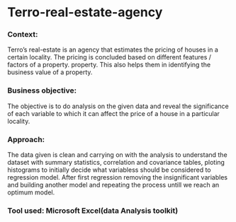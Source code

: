 # Terro-real-estate-agency

### Context:
Terro’s real-estate is an agency that estimates the pricing of houses in a certain locality. The pricing is concluded based on different features / factors of a property. property. This also helps them in identifying the business value of a property.

### Business objective:
The objective is to do analysis on the given data and reveal the significance of each variable to which it can affect the price of a house in a particular locality.

### Approach:
The data given is clean and carrying on with the analysis to  understand the dataset with summary statistics, correlation and covariance tables, ploting histograms to initially decide what variabless should be considered to regression model. After first regression removing the insignificant variables and building another model and repeating the process untill we reach an optimum model.

### Tool used: Microsoft Excel(data Analysis toolkit)
